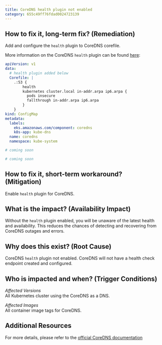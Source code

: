 ```yaml
---
title: CoreDNS health plugin not enabled
category: 655c49ff76fdad0024723139
---
```


## How to fix it, long-term fix? (Remediation)

Add and configure the `health` plugin to CoreDNS corefile.

More information on the CoreDNS `health` plugin can be found [here](https://coredns.io/plugins/health/):

```yaml k8s manifest
apiVersion: v1
data:
  # health plugin added below
  Corefile: |
    .:53 {
        health
        kubernetes cluster.local in-addr.arpa ip6.arpa {
          pods insecure
          fallthrough in-addr.arpa ip6.arpa
        }
    }
kind: ConfigMap
metadata:
  labels:
    eks.amazonaws.com/component: coredns
    k8s-app: kube-dns
  name: coredns
  namespace: kube-system
```
```yaml Terraform
# coming soon
```
```yaml Pulumi
# coming soon
```

## How to fix it, short-term workaround? (Mitigation)

Enable `health` plugin for CoreDNS.

## What is the impact? (Availability Impact)

Without the `health` plugin enabled, you will be unaware of the latest health and availability. This reduces the chances of detecting and recovering from CoreDNS outages and errors.

## Why does this exist? (Root Cause)

CoreDNS `health` plugin not enabled. CoreDNS will not have a health check endpoint created and configured.

## Who is impacted and when? (Trigger Conditions)

_Affected Versions_  
All Kubernetes cluster using the CoreDNS as a DNS.

_Affected Images_  
All container image tags for CoreDNS.

## Additional Resources

For more details, please refer to the [official CoreDNS documentation ](https://coredns.io/plugins/health/)